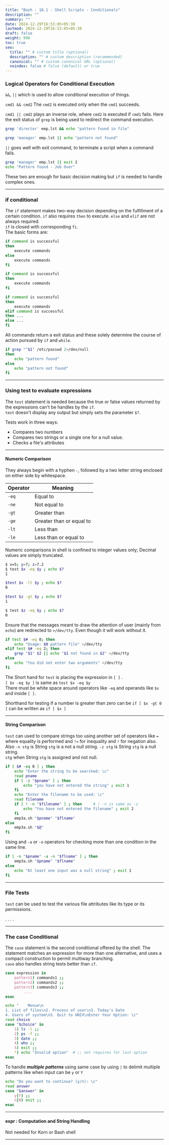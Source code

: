 ```yaml
---
title: "Bash - 18.1 - Shell Scripts - Conditionals"
description: ""
summary: ""
date: 2024-12-29T16:53:05+05:30
lastmod: 2024-12-29T16:53:05+05:30
draft: false
weight: 990
toc: true
seo:
  title: "" # custom title (optional)
  description: "" # custom description (recommended)
  canonical: "" # custom canonical URL (optional)
  noindex: false # false (default) or true
---
```




### Logical Operators  for Conditional Execution

`&&`, `||` which is used to allow conditional execution of things.      

`cmd1 && cmd2`  The `cmd2` is executed only when the `cmd1` succeeds.    

`cmd1 || cmd2` plays an inverse role, where `cmd2` is executed if `cmd1` fails. Here the exit status of `grep` is being used to redirect the command execution.

```bash {frame="none"}
grep 'director' emp.lst && echo "pattern found in file"

grep 'manager' emp.lst || echo "pattern not found"
```

`||` goes well with exit command, to terminate a script when a command fails.
```bash {frame="none"}
grep 'manager' emp.lst || exit 2
echo "Pattern found - Job Over"
```

These two are enough for basic decision making but `if` is needed to handle complex ones.



___

### if conditional

The `if` statement makes two-way decision depending on the fulfillment of a certain condition.  `if` also requires `then` to execute. `else` and `elif` are not always required.    
`if` is closed with corresponding `fi`.    
The basic forms are:
```bash {frame="none"}
if command is successful
then
	execute commands
else
	execute commands
fi
```

```bash {frame="none"}
if command is successful
then
	execute commands
fi
```

```bash {frame="none"}
if command is successful
then
	execute commands
elif command is successful
then ...
else ...
fi
```

All commands return a exit status and these solely determine the course of action pursued by `if` and `while`.    

```bash {frame="none"}
if grep "^$1" /etc/passwd 2>/dev/null
then 
	echo "pattern found"
else
	echo "pattern not found"
fi
```


___

### Using test to evaluate expressions

The `test` statement is needed because the true or false values returned by the expressions can't be handles by the `if`.      
`test` doesn't display any output but simply sets the parameter `$?`.

Tests work in three ways:
* Compares two numbers
* Compares two strings or a single one for a null value.
* Checks a file's attributes

___

#### Numeric Comparison 

They always begin with a hyphen `-`, followed by a two letter string enclosed on either side by whitespace.    

| Operator | Meaning                  |
| -------- | ------------------------ |
| `-eq`    | Equal to                 |
| `-ne`    | Not equal to             |
| `-gt`    | Greater than             |
| `-ge`    | Greater than or equal to |
| `-lt`    | Less than                |
| `-le`    | Less than or equal to    |
Numeric comparisons in shell is confined to integer values only; Decimal values are simply truncated.
```bash {frame="none"}
$ x=5; y=7; z=7.2
$ test $x -eq $y ; echo $?
1

$test $x -lt $y ; echo $?
0

$test $z -gt $y ; echo $?
1

$ test $z -eq $y ; echo $?
0
```

Ensure that the messages meant to draw the attention of user (mainly from `echo`) are redirected to `>/dev/tty`.    Even though it will work without it.

```bash {frame="none"}
if test $# -eq 0; then
	echo "Usage: $0 pattern file" >/dev/tty
elif test $# -eq 2; then
	grep "$1" $2 || echo "$1 not found in $2" >/dev/tty
else
	echo "You did not enter two arguments" >/dev/tty
fi
```

The Short hand for `test` is placing the expression in `[ ]` .    
`[ $x -eq $y ]` is same as `test $x -eq $y`     
There must be white space around operators like `-eq` and operands like `$x` and inside `[ ]`.

Shorthand for testing if a number is greater than zero can be `if [ $x -gt 0 ]` can be written as `if [ $x ]`

___

#### String Comparison

`test` can used to compare strings too using another set of operators like `=` where equality is performed and `!=` for inequality and `!` for negation also.     
Also `-n stg` is String `stg` is a not a null string.  `-z stg` is String `stg` is a null string.    
`stg` when String `stg` is assigned and not null.

```bash {frame="none"}
if [ $# -eq 0 ] ; then
	echo "Enter the string to be searched: \c"
	read pname
	if [ -z "$pname" ] ; then
		echo "you have not entered the string" ; exit 1
	fi
	echo "Enter the filename to be used: \c"
	read filename
	if [ ! -n "$filename" ] ; then     # ! -n is same as -z
		echo "You have not entered the filename" ; exit 2
	fi
	emp3a.sh "$pname" "$flname"
else
	emp3a.sh "$@" 
fi
```

Using and `-a` or `-o` operators for checking more than one condition in the same line.

```bash {frame="none"}
if [ -n "$pname" -a -n "$flname" ] ; then
	emp3a.sh "$pname" "$flname"
else
	echo "At least one input was a null string" ; exit 1
fi
```


___

### File Tests

`test` can be used to test the various file attributes like its type or its permissions.    

.
.
.
.

___

### The case Conditional

The `case` statement is the second conditional offered by the shell. The statement matches an expression for more than one alternative, and uses a compact construction to permit multiway branching.    
`case` also handles string tests better than `if`.
```bash {frame = "none"}
case expression in
	pattern1) commands1 ;;
	pattern2) commands2 ;;
	pattern3) commands3 ;;
		....
esac
```

```bash {frame = "none"}
echo "    Menue\n
1. List of files\n2. Process of user\n3. Today's Date
4. Users of system\n5. Quit to UNIX\nEnter Your Option: \c"
read choice
case "$choice" in
	1) ls -l ;;
	2) ps -f ;;
	3) date ;;
	4) who ;;
	5) exit ;;
	*) echo "Invalid option"  # ;; not requires for last option
esac
```

To handle ***multiple patterns*** using same case by using `|` to delimit multiple patterns like when input can be `y` or `Y`
```bash {frame="none"}
echo "Do you want to continue? (y/n): \c"
read answer
case "$answer" in
	y|Y) ;;
	n|N) exit ;;
esac
```


___


#### expr : Computation and String Handling

Not needed for Korn or Bash shell

___


